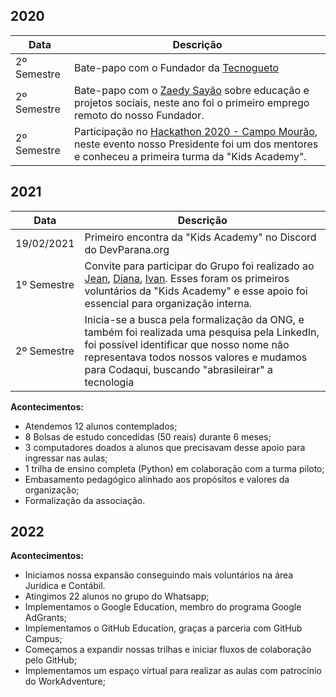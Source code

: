 ## 2020

| Data | Descrição |
| ---- | --------- |
| 2º Semestre | Bate-papo com o Fundador da [Tecnogueto](https://www.instagram.com/tecnogueto/) |
| 2º Semestre | Bate-papo com o [Zaedy Sayão](https://www.linkedin.com/in/zaedys/) sobre educação e projetos sociais, neste ano foi o primeiro emprego remoto do nosso Fundador. |
| 2º Semestre | Participação no [Hackathon 2020 - Campo Mourão](https://empreendeweek.com.br/), neste evento nosso Presidente foi um dos mentores e conheceu a primeira turma da "Kids Academy". |

## 2021

| Data | Descrição |
| ---- | --------- |
| 19/02/2021 | Primeiro encontra da "Kids Academy" no Discord do DevParana.org |
| 1º Semestre | Convite para participar do Grupo foi realizado ao [Jean](https://www.linkedin.com/in/cedemachi/), [Diana](https://www.linkedin.com/in/diana-carvalho-46b63998/), [Ivan](https://www.linkedin.com/in/ivancoelhodias/). Esses foram os primeiros voluntários da "Kids Academy" e esse apoio foi essencial para organização interna. |
| 2º Semestre | Inicia-se a busca pela formalização da ONG, e também foi realizada uma pesquisa pela LinkedIn, foi possível identificar que nosso nome não representava todos nossos valores e mudamos para Codaqui, buscando "abrasileirar" a tecnologia |

**Acontecimentos:**

* Atendemos 12 alunos contemplados;
* 8 Bolsas de estudo concedidas (50 reais) durante 6 meses;
* 3 computadores doados a alunos que precisavam desse apoio para ingressar nas aulas;
* 1 trilha de ensino completa (Python) em colaboração com a turma piloto;
* Embasamento pedagógico alinhado aos propósitos e valores da organização;
* Formalização da associação.

## 2022

**Acontecimentos:**

* Iniciamos nossa expansão conseguindo mais voluntários na área Jurídica e Contábil.
* Atingimos 22 alunos no grupo do Whatsapp;
* Implementamos o Google Education, membro do programa Google AdGrants;
* Implementamos o GitHub Education, graças a parceria com GitHub Campus;
* Começamos a expandir nossas trilhas e iniciar fluxos de colaboração pelo GitHub;
* Implementamos um espaço virtual para realizar as aulas com patrocínio do WorkAdventure;
